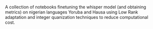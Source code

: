 A collection of notebooks finetuning the whisper model (and obtaining metrics) on nigerian languages Yoruba and Hausa using Low Rank adaptation and integer quanization techniques to reduce computational cost.
